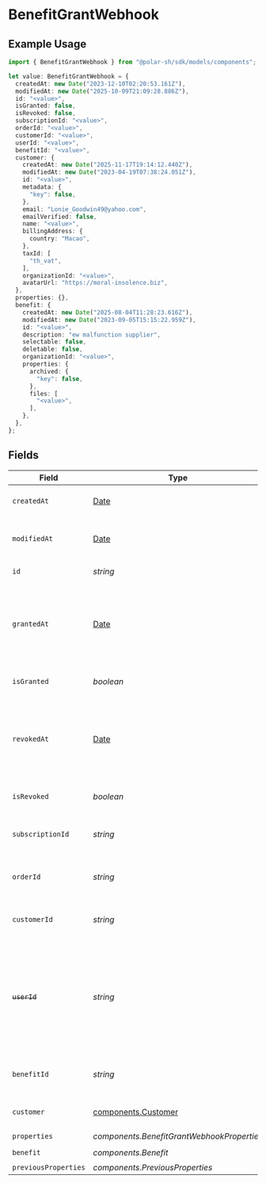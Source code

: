# BenefitGrantWebhook

## Example Usage

```typescript
import { BenefitGrantWebhook } from "@polar-sh/sdk/models/components";

let value: BenefitGrantWebhook = {
  createdAt: new Date("2023-12-10T02:20:53.161Z"),
  modifiedAt: new Date("2025-10-09T21:09:28.886Z"),
  id: "<value>",
  isGranted: false,
  isRevoked: false,
  subscriptionId: "<value>",
  orderId: "<value>",
  customerId: "<value>",
  userId: "<value>",
  benefitId: "<value>",
  customer: {
    createdAt: new Date("2025-11-17T19:14:12.440Z"),
    modifiedAt: new Date("2023-04-19T07:38:24.051Z"),
    id: "<value>",
    metadata: {
      "key": false,
    },
    email: "Lonie_Goodwin49@yahoo.com",
    emailVerified: false,
    name: "<value>",
    billingAddress: {
      country: "Macao",
    },
    taxId: [
      "th_vat",
    ],
    organizationId: "<value>",
    avatarUrl: "https://moral-insolence.biz",
  },
  properties: {},
  benefit: {
    createdAt: new Date("2025-08-04T11:28:23.616Z"),
    modifiedAt: new Date("2023-09-05T15:15:22.959Z"),
    id: "<value>",
    description: "ew malfunction supplier",
    selectable: false,
    deletable: false,
    organizationId: "<value>",
    properties: {
      archived: {
        "key": false,
      },
      files: [
        "<value>",
      ],
    },
  },
};
```

## Fields

| Field                                                                                                                   | Type                                                                                                                    | Required                                                                                                                | Description                                                                                                             |
| ----------------------------------------------------------------------------------------------------------------------- | ----------------------------------------------------------------------------------------------------------------------- | ----------------------------------------------------------------------------------------------------------------------- | ----------------------------------------------------------------------------------------------------------------------- |
| `createdAt`                                                                                                             | [Date](https://developer.mozilla.org/en-US/docs/Web/JavaScript/Reference/Global_Objects/Date)                           | :heavy_check_mark:                                                                                                      | Creation timestamp of the object.                                                                                       |
| `modifiedAt`                                                                                                            | [Date](https://developer.mozilla.org/en-US/docs/Web/JavaScript/Reference/Global_Objects/Date)                           | :heavy_check_mark:                                                                                                      | Last modification timestamp of the object.                                                                              |
| `id`                                                                                                                    | *string*                                                                                                                | :heavy_check_mark:                                                                                                      | The ID of the grant.                                                                                                    |
| `grantedAt`                                                                                                             | [Date](https://developer.mozilla.org/en-US/docs/Web/JavaScript/Reference/Global_Objects/Date)                           | :heavy_minus_sign:                                                                                                      | The timestamp when the benefit was granted. If `None`, the benefit is not granted.                                      |
| `isGranted`                                                                                                             | *boolean*                                                                                                               | :heavy_check_mark:                                                                                                      | Whether the benefit is granted.                                                                                         |
| `revokedAt`                                                                                                             | [Date](https://developer.mozilla.org/en-US/docs/Web/JavaScript/Reference/Global_Objects/Date)                           | :heavy_minus_sign:                                                                                                      | The timestamp when the benefit was revoked. If `None`, the benefit is not revoked.                                      |
| `isRevoked`                                                                                                             | *boolean*                                                                                                               | :heavy_check_mark:                                                                                                      | Whether the benefit is revoked.                                                                                         |
| `subscriptionId`                                                                                                        | *string*                                                                                                                | :heavy_check_mark:                                                                                                      | The ID of the subscription that granted this benefit.                                                                   |
| `orderId`                                                                                                               | *string*                                                                                                                | :heavy_check_mark:                                                                                                      | The ID of the order that granted this benefit.                                                                          |
| `customerId`                                                                                                            | *string*                                                                                                                | :heavy_check_mark:                                                                                                      | The ID of the customer concerned by this grant.                                                                         |
| ~~`userId`~~                                                                                                            | *string*                                                                                                                | :heavy_check_mark:                                                                                                      | : warning: ** DEPRECATED **: This will be removed in a future release, please migrate away from it as soon as possible. |
| `benefitId`                                                                                                             | *string*                                                                                                                | :heavy_check_mark:                                                                                                      | The ID of the benefit concerned by this grant.                                                                          |
| `customer`                                                                                                              | [components.Customer](../../models/components/customer.md)                                                              | :heavy_check_mark:                                                                                                      | A customer in an organization.                                                                                          |
| `properties`                                                                                                            | *components.BenefitGrantWebhookProperties*                                                                              | :heavy_check_mark:                                                                                                      | N/A                                                                                                                     |
| `benefit`                                                                                                               | *components.Benefit*                                                                                                    | :heavy_check_mark:                                                                                                      | N/A                                                                                                                     |
| `previousProperties`                                                                                                    | *components.PreviousProperties*                                                                                         | :heavy_minus_sign:                                                                                                      | N/A                                                                                                                     |